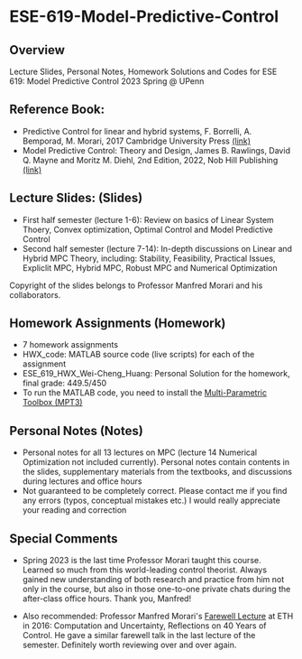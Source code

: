 # ESE-619-Model-Predictive-Control

## Overview
Lecture Slides, Personal Notes, Homework Solutions and Codes for ESE 619: Model Predictive Control 2023 Spring @ UPenn

## Reference Book:
- Predictive Control for linear and hybrid systems, F. Borrelli, A. Bemporad, M. Morari, 2017 Cambridge University Press [(link)](https://www.cambridge.org/highereducation/books/predictive-control-for-linear-and-hybrid-systems/EF618BD7AFAF4D04B2044A0FD03D885A#overview)
- Model Predictive Control: Theory and Design, James B. Rawlings, David Q. Mayne and Moritz M. Diehl, 2nd Edition, 2022, Nob Hill Publishing [(link)](https://sites.engineering.ucsb.edu/~jbraw/mpc/)

## Lecture Slides: (Slides)
- First half semester (lecture 1-6): Review on basics of Linear System Thoery, Convex optimization, Optimal Control and Model Predictive Control
- Second half semester (lecture 7-14): In-depth discussions on Linear and Hybrid MPC Theory, including: Stability, Feasibility, Practical Issues, Expliclit MPC, Hybrid MPC, Robust MPC and Numerical Optimization 

Copyright of the slides belongs to Professor Manfred Morari and his collaborators.

## Homework Assignments (Homework)
- 7 homework assignments
- HWX_code: MATLAB source code (live scripts) for each of the assignment
- ESE_619_HWX_Wei-Cheng_Huang: Personal Solution for the homework, final grade: 449.5/450
- To run the MATLAB code, you need to install the [Multi-Parametric Toolbox (MPT3)](https://www.mpt3.org/)


## Personal Notes (Notes)
- Personal notes for all 13 lectures on MPC (lecture 14 Numerical Optimization not included currently). Personal notes contain contents in the slides, supplementary materials from the textbooks, and discussions during lectures and office hours
- Not guaranteed to be completely correct. Please contact me if you find any errors (typos, conceptual mistakes etc.) I would really appreciate your reading and correction


## Special Comments
- Spring 2023 is the last time Professor Morari taught this course. Learned so much from this world-leading control theorist. Always gained new understanding of both research and practice from him not only in the course, but also in those one-to-one private chats during the after-class office hours. Thank you, Manfred!

- Also recommended: Professor Manfred Morari's [Farewell Lecture](https://urldefense.com/v3/__https://video.ethz.ch/speakers/lecture/634d922a-f36c-4878-8450-c158ba2040c9.html__;!!IBzWLUs!XFal5FMzKj5YwyyryK-me--YujKmEuPIKt1fIKXTMgbaHfHsDuCZth74plter_nZq7On8kNH7iusHSduX2uVnUgv0jp1$) at ETH in 2016: Computation and Uncertainty, Reflections on 40 Years of Control. He gave a similar farewell talk in the last lecture of the semester. Definitely worth reviewing over and over again.
